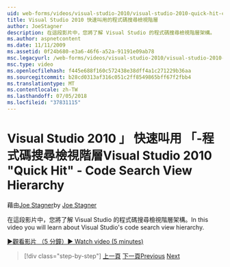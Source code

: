 ```yaml
---
uid: web-forms/videos/visual-studio-2010/visual-studio-2010-quick-hit-code-search-view-hierarchy
title: Visual Studio 2010 快速叫用的程式碼搜尋檢視階層
author: JoeStagner
description: 在這段影片中，您將了解 Visual Studio 的程式碼搜尋檢視階層架構。
ms.author: aspnetcontent
ms.date: 11/11/2009
ms.assetid: 0f24b680-e3a6-46f6-a52a-91191e09ab78
msc.legacyurl: /web-forms/videos/visual-studio-2010/visual-studio-2010-quick-hit-code-search-view-hierarchy
msc.type: video
ms.openlocfilehash: f445e688f160c572438e38dff4a1c271229b36aa
ms.sourcegitcommit: b28cd0313af316c051c2ff8549865bff67f2fbb4
ms.translationtype: MT
ms.contentlocale: zh-TW
ms.lasthandoff: 07/05/2018
ms.locfileid: "37831115"
---
```

<a name="visual-studio-2010-quick-hit---code-search-view-hierarchy"></a><span data-ttu-id="62a04-103">Visual Studio 2010 」 快速叫用 「-程式碼搜尋檢視階層</span><span class="sxs-lookup"><span data-stu-id="62a04-103">Visual Studio 2010 "Quick Hit" - Code Search View Hierarchy</span></span>
====================
<span data-ttu-id="62a04-104">藉由[Joe Stagner](https://github.com/JoeStagner)</span><span class="sxs-lookup"><span data-stu-id="62a04-104">by [Joe Stagner](https://github.com/JoeStagner)</span></span>

<span data-ttu-id="62a04-105">在這段影片中，您將了解 Visual Studio 的程式碼搜尋檢視階層架構。</span><span class="sxs-lookup"><span data-stu-id="62a04-105">In this video you will learn about Visual Studio's code search view hierarchy.</span></span>

[<span data-ttu-id="62a04-106">&#9654;觀看影片 （5 分鐘）</span><span class="sxs-lookup"><span data-stu-id="62a04-106">&#9654; Watch video (5 minutes)</span></span>](https://channel9.msdn.com/Blogs/ASP-NET-Site-Videos/visual-studio-2010-quick-hit-code-search-view-hierarchy)

> [!div class="step-by-step"]
> <span data-ttu-id="62a04-107">[上一頁](visual-studio-2010-quick-hit-code-optimized-profile.md)
> [下一頁](visual-studio-2010-quick-hit-intellisense-smart-lists.md)</span><span class="sxs-lookup"><span data-stu-id="62a04-107">[Previous](visual-studio-2010-quick-hit-code-optimized-profile.md)
[Next](visual-studio-2010-quick-hit-intellisense-smart-lists.md)</span></span>
